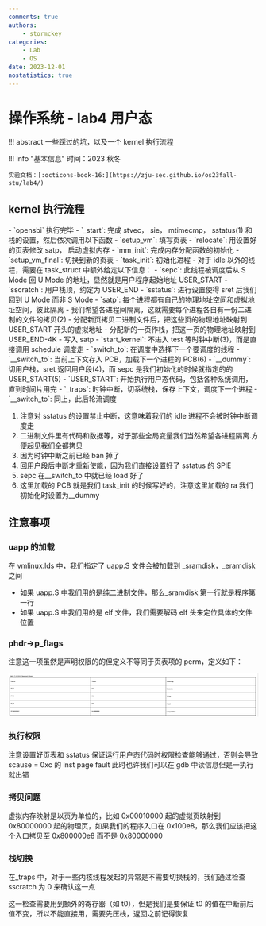 ```yaml
---
comments: true
authors:
    - stormckey
categories:
    - Lab
    - OS
date: 2023-12-01
nostatistics: true
---
```

# 操作系统 - lab4 用户态
!!! abstract
    一些踩过的坑，以及一个 kernel 执行流程
<!-- more -->

!!! info "基本信息"
    时间：2023 秋冬

    实验文档：[:octicons-book-16:](https://zju-sec.github.io/os23fall-stu/lab4/)

## kernel 执行流程

<div class="annotate" markdown>
- `opensbi` 执行完毕
- `_start`: 完成 stvec， sie， mtimecmp， sstatus(1) 和栈的设置，然后依次调用以下函数
    - `setup_vm`: 填写页表
    - `relocate`: 用设置好的页表修改 satp， 启动虚拟内存
    - `mm_init`: 完成内存分配函数的初始化
    - `setup_vm_final`: 切换到新的页表
    - `task_init`: 初始化进程
        - 对于 idle 以外的线程，需要在 task_struct 中额外给定以下信息：
            - `sepc`: 此线程被调度后从 S Mode 回 U Mode 的地址，显然就是用户程序起始地址 USER_START
            - `sscratch`: 用户栈顶，约定为 USER_END
            - `sstatus`: 进行设置使得 sret 后我们回到 U Mode 而非 S Mode
            - `satp`: 每个进程都有自己的物理地址空间和虚拟地址空间，彼此隔离
                - 我们希望各进程间隔离，这就需要每个进程各自有一份二进制的文件的拷贝(2)
                - 分配新页拷贝二进制文件后，把这些页的物理地址映射到 USER_START 开头的虚拟地址
                - 分配新的一页作栈，把这一页的物理地址映射到 USER_END-4K
                - 写入 satp
- `start_kernel`: 不进入 test 等时钟中断(3)，而是直接调用 schedule 调度走
- `switch_to`: 在调度中选择下一个要调度的线程
- `__switch_to`: 当前上下文存入 PCB，加载下一个进程的 PCB(6)
- `__dummy`: 切用户栈，sret 返回用户段(4)，而 sepc 是我们初始化的时候就指定的的 USER_START(5)
- `USER_START`: 开始执行用户态代码，包括各种系统调用，直到时间片用完
- `_traps`: 时钟中断，切系统栈，保存上下文，调度下一个进程
- `__switch_to`: 同上，此后轮流调度
</div>

1.  注意对 sstatus 的设置禁止中断，这意味着我们的 idle 进程不会被时钟中断调度走
2.  二进制文件里有代码和数据等，对于那些全局变量我们当然希望各进程隔离.方便起见我们全都拷贝
3.  因为时钟中断之前已经 ban 掉了
4.  回用户段后中断才重新使能，因为我们直接设置好了 sstatus 的 SPIE
5.  sepc 在__switch_to 中就已经 load 好了
6.  这里加载的 PCB 就是我们 task_init 的时候写好的，注意这里加载的 ra 我们初始化时设置为__dummy

## 注意事项

### uapp 的加载

在 vmlinux.lds 中，我们指定了 uapp.S 文件会被加载到 _sramdisk，_eramdisk 之间

- 如果 uapp.S 中我们用的是纯二进制文件，那么_sramdisk 第一行就是程序第一行
- 如果 uapp.S 中我们用的是 elf 文件，我们需要解码 elf 头来定位具体的文件位置

### phdr->p_flags

注意这一项虽然是声明权限的的但定义不等同于页表项的 perm，定义如下：

![](images/OS_lab4/2023-12-01-17-51-47.png#pic)

### 执行权限

注意设置好页表和 sstatus 保证运行用户态代码时权限检查能够通过，否则会导致 scause = 0xc 的 inst page fault 此时也许我们可以在 gdb 中读信息但是一执行就出错

### 拷贝问题

虚拟内存映射是以页为单位的，比如 0x00010000 起的虚拟页映射到 0x80000000 起的物理页，如果我们的程序入口在 0x100e8，那么我们应该把这个入口拷贝至 0x800000e8 而不是 0x80000000

### 栈切换

在_traps 中，对于一些内核线程发起的异常是不需要切换栈的，我们通过检查 sscratch 为 0 来确认这一点

这一检查需要用到额外的寄存器（如 t0），但是我们是要保证 t0 的值在中断前后值不变，所以不能直接用，需要先压栈，返回之前记得恢复
